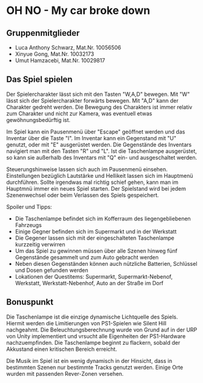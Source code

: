 # OH NO - My car broke down

## Gruppenmitglieder
- Luca Anthony Schwarz, Mat.Nr. 10056506
- Xinyue Gong, Mat.Nr. 10032173
- Umut Hamzacebi, Mat.Nr. 10029817

## Das Spiel spielen

Der Spielercharakter lässt sich mit den Tasten "W,A,D" bewegen. Mit "W" lässt sich der Spielercharakter forwärts bewegen.
Mit "A,D" kann der Charakter gedreht werden.
Die Bewegung des Charakters ist immer relativ zum Charakter und nicht zur Kamera, was eventuell etwas gewöhnungsbedürftig ist.

Im Spiel kann ein Pausenmenü über "Escape" geöffnet werden und das Inventar über die Taste "I".
Im Inventar kann ein Gegenstand mit "U" genutzt, oder mit "E" ausgerüstet werden.
Die Gegenstände des Inventars navigiert man mit den Tasten "R" und "L".
Ist die Taschenlampe ausgerüstet, so kann sie außerhalb des Inventars mit "Q" ein- und ausgeschaltet werden.

Steuerungshinweise lassen sich auch im Pausenmenü einsehen.
Einstellungen bezüglich Lautstärke und Hellikeit lassen sich im Hauptmenü durchführen.
Sollte irgendwas mal richtig schief gehen, kann man im Hauptmnü immer ein neues Spiel starten.
Der Spielstand wird bei jedem Szenenwechsel oder beim Verlassen des Spiels gespeichert.

Spoiler und Tipps:
- Die Taschenlampe befindet sich im Kofferraum des liegengebliebenen Fahrzeugs
- Einige Gegner befinden sich im Supermarkt und in der Werkstatt
- Die Gegener lassen sich mit der eingeschalteten Taschenlampe kurzzeitig verwirren
- Um das Spiel zu gewinnen müssen über alle Szenen hinweg fünf Gegenstände gesammelt und zum Auto gebracht werden
- Neben diesen Gegenständen können auch nützliche Batterien, Schlüssel und Dosen gefunden werden
- Lokationen der Questitems: Supermarkt, Supermarkt-Nebenof, Werkstatt, Werkstatt-Nebenhof, Auto an der Straße im Dorf

## Bonuspunkt

Die Taschenlampe ist die einzige dynamische Lichtquelle des Spiels.
Hiermit werden die Limitierungen von PS1-Spielen wie Silent Hill nachgeahmt.
Die Beleuchtungsberechnung wurde von Grund auf in der URP von Unity implementiert und vrsucht alle Eigenheiten der PS1-Hardware nachzuempfinden.
Die Taschenlampe beginnt zu flackern, sobald der Akkustand einen kritischen Bereich erreicht.

Die Musik im Spiel ist ein wenig dynamisch in der Hinsicht, dass in bestimmten Szenen nur bestimmte Tracks genutzt werden.
Einige Orte wurden mit passenden Rever-Zonen versehen.